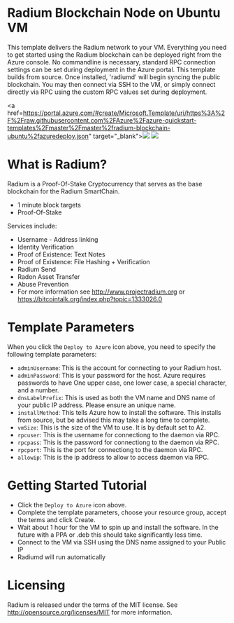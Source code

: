 # Radium Blockchain Node on Ubuntu VM
This template delivers the Radium network to your VM.  Everything you need to get started using the Radium blockchain can be deployed right from the Azure console. No commandline is necessary, standard RPC connection settings can be set during deployment in the Azure portal. This template builds from source.  Once installed, 'radiumd' will begin syncing the public blockchain. 
You may then connect via SSH to the VM, or simply connect directly via RPC using the custom RPC values set during deployment.
                                                                         
<a href=https://portal.azure.com/#create/Microsoft.Template/uri/https%3A%2F%2Fraw.githubusercontent.com%2FAzure%2Fazure-quickstart-templates%2Fmaster%2Fmaster%2fradium-blockchain-ubuntu%2fazuredeploy.json" target="_blank"><img src="http://azuredeploy.net/deploybutton.png"/></a>
<a href="http://armviz.io/#/?load=https%3A%2F%2Fraw.githubusercontent.com%2FAzure%2Fazure-quickstart-templates%2Fmaster%2Fradium-blockchain-ubuntu%2fazuredeploy.json" target="_blank">
    <img src="http://armviz.io/visualizebutton.png"/>
</a>

# What is Radium?

Radium is a Proof-Of-Stake Cryptocurrency that serves as the base blockchain for the Radium SmartChain.
 - 1 minute block targets
 - Proof-Of-Stake
 
Services include:

- Username - Address linking
- Identity Verification
- Proof of Existence: Text Notes
- Proof of Existence: File Hashing + Verification
- Radium Send
- Radon Asset Transfer
- Abuse Prevention
- For more information see http://www.projectradium.org or https://bitcointalk.org/index.php?topic=1333026.0

# Template Parameters

When you click the `Deploy to Azure` icon above, you need to specify the following template parameters:
* `adminUsername`: This is the account for connecting to your Radium host.
* `adminPassword`: This is your password for the host.  Azure requires passwords to have One upper case, one lower case, a special character, and a number.
* `dnsLabelPrefix`: This is used as both the VM name and DNS name of your public IP address.  Please ensure an unique name.
* `installMethod`: This tells Azure how to install the software.  This installs from source, but be advised this may take a long time to complete.
* `vmSize`: This is the size of the VM to use. It is by default set to A2.
* `rpcuser`: This is the username for connectiong to the daemon via RPC.
* `rpcpass`: This is the password for connectiong to the daemon via RPC.
* `rpcport`: This is the port for connectiong to the daemon via RPC.
* `allowip`: This is the ip address to allow to access daemon via RPC.

# Getting Started Tutorial

* Click the `Deploy to Azure` icon above.
* Complete the template parameters, choose your resource group, accept the terms and click Create.
* Wait about 1 hour for the VM to spin up and install the software. In the future with a PPA or .deb this should take significantly less time.
* Connect to the VM via SSH using the DNS name assigned to your Public IP
* Radiumd will run automatically

# Licensing

Radium is released under the terms of the MIT license. See http://opensource.org/licenses/MIT for more information.
